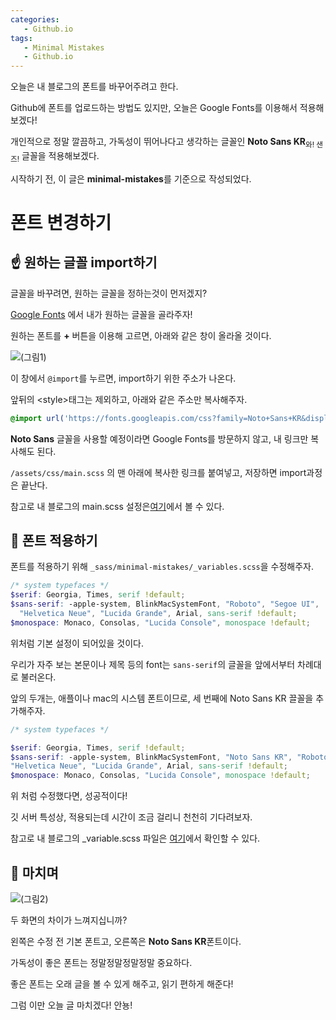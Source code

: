 ```yaml
---
categories: 
   - Github.io
tags:
   - Minimal Mistakes
   - Github.io
---
```


오늘은 내 블로그의 폰트를 바꾸어주려고 한다.

Github에 폰트를 업로드하는 방법도 있지만, 오늘은 Google Fonts를 이용해서 적용해보겠다!

개인적으로 정말 깔끔하고, 가독성이 뛰어나다고 생각하는 글꼴인 **Noto Sans KR**<sub>와! 샌즈!</sub> 글꼴을 적용해보겠다.

시작하기 전, 이 글은 **minimal-mistakes**를 기준으로 작성되었다.

# 폰트 변경하기
## ☝  원하는 글꼴 import하기

글꼴을 바꾸려면, 원하는 글꼴을 정하는것이 먼저겠지?

[Google Fonts](https://fonts.google.com/?subset=korean) 에서 내가 원하는 글꼴을 골라주자!

원하는 폰트를 **+** 버튼을 이용해 고르면, 아래와 같은 창이 올라올 것이다.

![(그림1)](https://github.com/donggi9313/donggi9313.github.io/blob/master/assets/image/20200127/01.jpg?raw=true)

이 창에서 `@import`를 누르면, import하기 위한 주소가 나온다.

앞뒤의 \<style>태그는 제외하고, 아래와 같은 주소만 복사해주자.

```scss
@import url('https://fonts.googleapis.com/css?family=Noto+Sans+KR&display=swap');
```

**Noto Sans** 글꼴을 사용할 예정이라면 Google Fonts를 방문하지 않고, 내 링크만 복사해도 된다.

`/assets/css/main.scss` 의 맨 아래에 복사한 링크를 붙여넣고, 저장하면 import과정은 끝난다.

참고로 내 블로그의 main.scss 설정은[여기](https://github.com/donggi9313/donggi9313.github.io/blob/master/assets/css/main.scss)에서 볼 수 있다.


## 🤞 폰트 적용하기

폰트를 적용하기 위해 `_sass/minimal-mistakes/_variables.scss`을 수정해주자.

```scss
/* system typefaces */
$serif: Georgia, Times, serif !default;
$sans-serif: -apple-system, BlinkMacSystemFont, "Roboto", "Segoe UI",
  "Helvetica Neue", "Lucida Grande", Arial, sans-serif !default;
$monospace: Monaco, Consolas, "Lucida Console", monospace !default;
```

위처럼 기본 설정이 되어있을 것이다.

우리가 자주 보는 본문이나 제목 등의 font는 `sans-serif`의 글꼴을 앞에서부터 차례대로 불러온다.

앞의 두개는, 애플이나 mac의 시스템 폰트이므로, 세 번째에 Noto Sans KR 끌꼴을 추가해주자.

```scss
/* system typefaces */

$serif: Georgia, Times, serif !default;
$sans-serif: -apple-system, BlinkMacSystemFont, "Noto Sans KR", "Roboto", "Segoe UI",
"Helvetica Neue", "Lucida Grande", Arial, sans-serif !default;
$monospace: Monaco, Consolas, "Lucida Console", monospace !default;
```

위 처럼 수정했다면, 성공적이다!

깃 서버 특성상, 적용되는데 시간이 조금 걸리니 천천히 기다려보자.

참고로 내 블로그의 _variable.scss 파일은 [여기](https://github.com/donggi9313/donggi9313.github.io/blob/master/_sass/minimal-mistakes/_variables.scss)에서 확인할 수 있다.

## 🤟 마치며

![(그림2)](https://github.com/donggi9313/donggi9313.github.io/blob/master/assets/image/20200127/02.jpg?raw=true)

두 화면의 차이가 느껴지십니까?

왼쪽은 수정 전 기본 폰트고, 오른쪽은 **Noto Sans KR**폰트이다.

가독성이 좋은 폰트는 정말정말정말정말 중요하다.

좋은 폰트는 오래 글을 볼 수 있게 해주고, 읽기 편하게 해준다!

그럼 이만 오늘 글 마치겠다! 안뇽!

